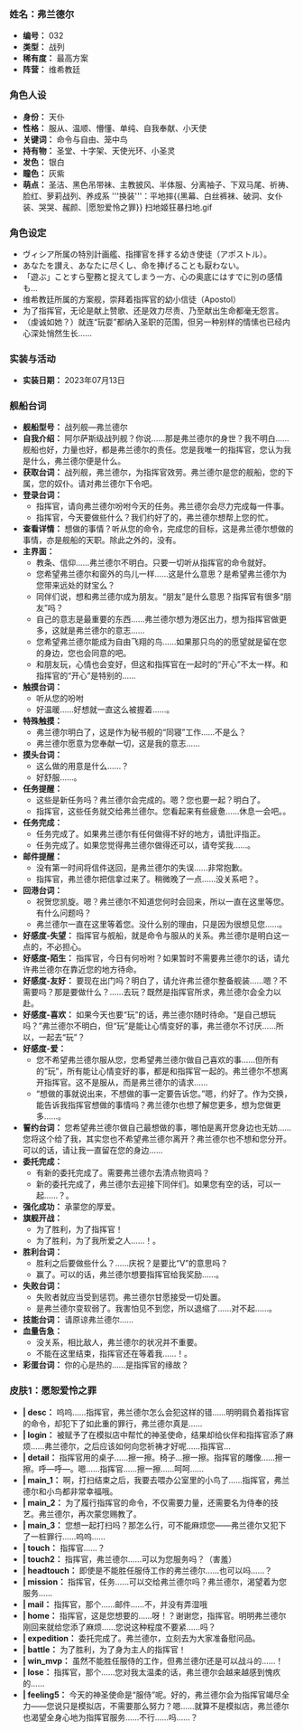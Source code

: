### 姓名：弗兰德尔
* **编号：** 032
* **类型：** 战列
* **稀有度：** 最高方案
* **阵营：** 维希教廷


### 角色人设
* **身份：** 天仆
* **性格：** 服从、温顺、懵懂、单纯、自我奉献、小天使
* **关键词：** 命令与自由、笼中鸟
* **持有物：** 圣堂、十字架、天使光环、小圣灵
* **发色：** 银白
* **瞳色：** 灰紫
* **萌点：** 圣洁、黑色吊带袜、主教披风、半体服、分离袖子、下双马尾、祈祷、脸红、萝莉战列、养成系
'''换装'''：平地摔{{黑幕、白丝裤袜、破洞、女仆装、哭哭、赧颜、|愿恕爱怜之罪}}
扫地姬狂暴扫地.gif


### 角色设定
* ヴィシア所属の特別計画艦、指揮官を拝する幼き使徒（アポストル）。
* あなたを讃え、あなたに尽くし、命を捧げることも厭わない。
* 「遊ぶ」ことすら聖務と捉えてしまう一方、心の奥底にはすでに別の感情も…
* 维希教廷所属的方案舰，崇拜着指挥官的幼小信徒（Apostol）
* 为了指挥官，无论是献上赞歌、还是效力尽责、乃至献出生命都毫无怨言。
* （虔诚如她？）就连“玩耍”都纳入圣职的范围，但另一种别样的情愫也已经内心深处悄然生长……


### 实装与活动
* **实装日期：** 2023年07月13日


### 舰船台词
* **舰船型号：** 战列舰—弗兰德尔
* **自我介绍：** 阿尔萨斯级战列舰？你说……那是弗兰德尔的身世？我不明白……舰船也好，力量也好，都是弗兰德尔的责任。您是我唯一的指挥官，您认为我是什么，弗兰德尔便是什么。
* **获取台词：** 战列舰，弗兰德尔，为指挥官效劳。弗兰德尔是您的舰船，您的下属，您的奴仆。请对弗兰德尔下令吧。
* **登录台词：**
  * 指挥官，请向弗兰德尔吩咐今天的任务。弗兰德尔会尽力完成每一件事。
  * 指挥官，今天要做些什么？我们约好了的，弗兰德尔想帮上您的忙。
* **查看详情：** 想做的事情？听从您的命令，完成您的目标，这是弗兰德尔想做的事情，亦是舰船的天职。除此之外的，没有。
* **主界面：**
  * 教条、信仰……弗兰德尔不明白。只要一切听从指挥官的命令就好。
  * 您希望弗兰德尔和窗外的鸟儿一样……这是什么意思？是希望弗兰德尔为您带来远处的财宝么？
  * 同伴们说，想和弗兰德尔成为朋友。“朋友”是什么意思？指挥官有很多“朋友”吗？
  * 自己的意志是最重要的东西……弗兰德尔想为港区出力，想为指挥官做更多，这就是弗兰德尔的意志……
  * 您希望弗兰德尔能成为自由飞翔的鸟……如果那只鸟的的愿望就是留在您的身边，您也会同意的吧。
  * 和朋友玩，心情也会变好，但这和指挥官在一起时的“开心”不太一样。和指挥官的“开心”是特别的……
* **触摸台词：**
  * 听从您的吩咐
  * 好温暖……好想就一直这么被握着……。
* **特殊触摸：**
  * 弗兰德尔明白了，这是作为秘书舰的“同寝”工作……不是么？
  * 弗兰德尔愿意为您奉献一切，这是我的意志……
* **摸头台词：**
  * 这么做的用意是什么……？
  * 好舒服……。
* **任务提醒：**
  * 这些是新任务吗？弗兰德尔会完成的。嗯？您也要一起？明白了。
  * 指挥官，这些任务就交给弗兰德尔。您看起来有些疲惫……休息一会吧。。
* **任务完成：**
  * 任务完成了。如果弗兰德尔有任何做得不好的地方，请批评指正。
  * 任务完成了。如果您觉得弗兰德尔做得还可以，请夸奖我……。
* **邮件提醒：**
  * 没有第一时间将信件送回，是弗兰德尔的失误……非常抱歉。
  * 指挥官，弗兰德尔把信拿过来了。稍微晚了一点……没关系吧？。
* **回港台词：**
  * 祝贺您凯旋。嗯？弗兰德尔不知道您何时会回来，所以一直在这里等您。有什么问题吗？
  * 弗兰德尔一直在这里等着您。没什么别的理由，只是因为很想见您……。
* **好感度-失望：** 指挥官与舰船，就是命令与服从的关系。弗兰德尔是明白这一点的，不必担心。
* **好感度-陌生：** 指挥官，今日有何吩咐？如果暂时不需要弗兰德尔的话，请允许弗兰德尔在靠近您的地方待命。
* **好感度-友好：** 要现在出门吗？明白了，请允许弗兰德尔整备舰装……嗯？不需要吗？那是要做什么？……去玩？既然是指挥官所求，弗兰德尔会全力以赴。
* **好感度-喜欢：** 如果今天也要“玩”的话，弗兰德尔随时待命。“是自己想玩吗？”弗兰德尔不明白，但“玩”是能让心情变好的事，弗兰德尔不讨厌……所以，一起去“玩”？
* **好感度-爱：**
  * 您不希望弗兰德尔服从您，您希望弗兰德尔做自己喜欢的事……但所有的“玩”，所有能让心情变好的事，都是和指挥官一起的。弗兰德尔不想离开指挥官。这不是服从，而是弗兰德尔的请求……
  * “想做的事就说出来，不想做的事一定要告诉您。”嗯，约好了。作为交换，能告诉我指挥官想做的事情吗？弗兰德尔也想了解您更多，想为您做更多……。
* **誓约台词：** 您希望弗兰德尔做自己最想做的事，哪怕是离开您身边也无妨……您将这个给了我，其实您也不希望弗兰德尔离开？弗兰德尔也不想和您分开。可以的话，请让我一直留在您的身边……
* **委托完成：**
  * 有新的委托完成了。需要弗兰德尔去清点物资吗？
  * 新的委托完成了，弗兰德尔去迎接下同伴们。如果您有空的话，可以一起……？。
* **强化成功：** 承蒙您的厚爱。
* **旗舰开战：**
  * 为了胜利，为了指挥官！
  * 为了胜利，为了我所爱之人……！。
* **胜利台词：**
  * 胜利之后要做些什么？……庆祝？是要比“V”的意思吗？
  * 赢了。可以的话，弗兰德尔想要指挥官给我奖励……。
* **失败台词：**
  * 失败者就应当受到惩罚。弗兰德尔甘愿接受一切处置。
  * 是弗兰德尔变软弱了。我害怕见不到您，所以退缩了……对不起……。
* **技能台词：** 请原谅弗兰德尔……
* **血量告急：**
  * 没关系，相比敌人，弗兰德尔的状况并不重要。
  * 不能在这里结束，指挥官还在等着我……！。
* **彩蛋台词：** 你的心是热的……是指挥官的缘故？


### 皮肤1：愿恕爱怜之罪
* **| desc：** 呜呜……指挥官，弗兰德尔怎么会犯这样的错……明明肩负着指挥官的命令，却犯下了如此重的罪行，弗兰德尔真是……
* **| login：** 被赋予了在模拟店中帮忙的神圣使命，结果却给伙伴和指挥官添了麻烦……弗兰德尔，之后应该如何向您祈祷才好呢……指挥官…
* **| detail：** 指挥官用的桌子……擦一擦。椅子…擦一擦。指挥官的雕像……擦一擦。呼—呼—。嗯……指挥官……擦一擦……呵呵……
* **| main_1：** 啊，打扫结束之后，我要去喂办公室里的小鸟了……指挥官，弗兰德尔和小鸟都非常幸福哦。
* **| main_2：** 为了履行指挥官的命令，不仅需要力量，还需要名为侍奉的技艺。弗兰德尔，再次蒙您赐教了。
* **| main_3：** 您想一起打扫吗？那怎么行，可不能麻烦您——弗兰德尔又犯下了一桩罪行……呜呜……
* **| touch：** 指挥官……？
* **| touch2：** 指挥官，弗兰德尔……可以为您服务吗？（害羞）
* **| headtouch：** 即使是不能胜任服侍工作的弗兰德尔……也可以吗……？
* **| mission：** 指挥官，任务……可以交给弗兰德尔吗？弗兰德尔，渴望着为您服务……
* **| mail：** 指挥官，那个……邮件……不，并没有弄湿哦
* **| home：** 指挥官，这是您想要的……呀！？谢谢您，指挥官。明明弗兰德尔刚回来就给您添了麻烦……您说这种程度不要紧……吗？
* **| expedition：** 委托完成了。弗兰德尔，立刻去为大家准备慰问品。
* **| battle：** 为了胜利，为了身为主人的指挥官！
* **| win_mvp：** 虽然不能胜任服侍的工作，但弗兰德尔还是可以战斗的……！
* **| lose：** 指挥官，那个……您对我太温柔的话，弗兰德尔会越来越感到愧疚的……
* **| feeling5：** 今天的神圣使命是“服侍”呢。好的，弗兰德尔会为指挥官竭尽全力——您说只是模拟店，不需要那么努力？嗯……就算不是模拟店，弗兰德尔也渴望全身心地为指挥官服务……不行……吗……？
